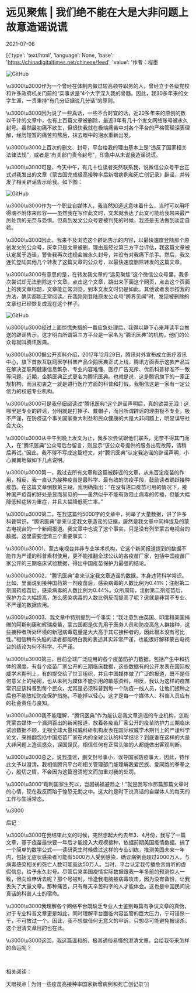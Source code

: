 # 远见聚焦 | 我们绝不能在大是大非问题上故意造谣说谎

2021-07-06

[{'type': 'text/html', 'language': None, 'base': 'https://chinadigitaltimes.net/chinese/feed', 'value': '作者：程墨

![GitHub](https://chinadigitaltimes.net/chinese/files/2021/07/post-667974-60e4e8bddb039.)

\u3000\u3000作为一个曾经在体制内做过较高领导职务的人，曾经立于各级党校和许多政府机关门前的“实事求是”4个大字深入我的骨髓。因此，我30多年来的文字生涯，一贯秉持“有几分证据说几分话”的原则。

\u3000\u3000因为说了一些真话，一些不合时宜的话，近20多年来的原创的数以千计的文章中，也有上百篇文章被删除，最近3年有几十个发文网络账号被永久封号。虽然最初痛不欲生，但很快我就在极端痛苦中对各个平台的严格管理深表理解，经历短暂的痛苦煎熬后，抹去眼中的泪水重新出发。

\u3000\u3000上百次的删文、封号，平台给我的理由基本上是“违反了国家相关法律法规”，或者是“有关部门责令封号”，印象中从未说我造谣说谎。

\u3000\u3000可是，今天中午，有几十位读者突然联系我，说微信公众号平台正式对我发出的文章《蒙古国完成极高接种率后新增病例和死亡创记录》辟谣，并转发了相关辟谣告示给我。如下图：

![GitHub](https://chinadigitaltimes.net/chinese/files/2021/07/post-667974-60e4e8c05833a.)

\u3000\u3000作为一个职业自媒体人，我当然知道这意味着什么，当时可以用吓得魂不附体来形容——虽然我在写作此文时，文末就表达了此文可能给我带来最严厉处罚的无奈与恐惧。但真到发文公众号要被判死的时候，我还是无法做到淡定自若。

\u3000\u3000因此，我来不及浏览这个辟谣告示的内容，以最快速度登陆那个原创发文的公众号，庆幸只是文章被删，理由是经过第三方平台评估，我这篇文章被认定属于造谣，警告我再次违规会被永久封号，并没有对我痛下杀手。然后，我又连忙登陆其他几个转发了这篇文章的公众号，以最快速度删除转发的这篇文章。

\u3000\u3000有意思的是，在转发我文章的“远见聚焦”这个微信公众号里，我多次尝试却无法删除这个文章。点击这个文章，跳出来下面这个网页，点击这个页面上的我文章标题，文章能正常浏览，到本文发文时仍是如此。其他读者表示按我的方法，确实都能正常阅读。在我刚刚登陆原发公众号“跨界见闻”时，发现被删除的文章也已经恢复成现在这个样子。

![GitHub](https://chinadigitaltimes.net/chinese/files/2021/07/post-667974-60e4e8c39411f.png)

\u3000\u3000经过上面惊慌失措的一番应急处理后，我得以静下心来拜读平台推送的辟谣告示。这才明白所谓第三方平台是一家名为“腾讯医典”的机构，他们的公众号就叫腾讯医典。

\u3000\u3000据公开资料介绍，2017年12月29日，腾讯对外宣布成立医疗资讯中心，旗下首款互联网医学科普产品企鹅医典正式上线，腾讯方面表示这款产品旨在解决互联网健康信息繁杂、专业内容难懂、医疗广告充斥、优质科普标准不一致等问题。近期，企鹅医典正式更名为腾讯医典。也就是说，这是腾讯旗下的一家正规机构，而且初衷之一就是进行医疗方面的科普和打假。我相信这是一家有一定公信力的权威专业机构。

\u3000\u3000可是我仔细阅读过“腾讯医典”这个辟谣声明后，真的欲哭无泪！这哪里是专业的辟谣，分明就是打捧子、戴帽子，而且所谓辟谣的理由极不专业，极不严谨，在防疫这个事关国家重大利益和民众健康的大是大非问题上，明显误导社会大众。

\u3000\u3000从中午到晚上发文为止，我多次尝试跟他们联系，无奈不得其门而入，在“腾讯医典”公众号后台留言，则显示“该公众号提供的服务出现故障，请稍后再试。”因此，我不得不写成这篇短文，对“腾讯医典”认定我造谣的辟谣声明，小心翼翼地做如下几点说明。

\u3000\u3000第一，我过去所有文章和这篇被辟谣的文章，从未否定疫苗的作用，相反，我一直认为接种疫苗是最科学、最有效的防疫手段，鼓励读者踊跃接种疫苗。在这篇文章倒数第三段，我明确指出：“在没有进口疫苗可用的情况下，接种国产疫苗的好处是显而易见的——虽然似乎不能有效阻止病毒的传播，但能大幅降低轻症转为重症，并且大幅降低死亡率。”

\u3000\u3000第二，在我这篇约5000字的文章中，列举了大量数据，讲了许多科普常识，“腾讯医典”拿来认定我文章造谣的证据，居然是我文章中同样提及的蒙古电视台的一个新闻报道。我文章中也说了这个事实，只是没有列举蒙古电视台的数据。这里需要澄清三个重要事实：

\u3000\u30001、蒙古电视台并非专业学术机构，它这个新闻报道提到的数据不能作为严谨的科普素材使用，更不能推翻全球公认的各疫苗厂家，包括中国疫苗厂家公开的三期临床试验数据，得出中国疫苗保护力最强的结论。

\u3000\u30002、“腾讯医典”拿来认定我文章造谣的数据，本身违背科学常识。比如，里面说到接种国药第一剂疫苗后，感染病毒的人数比例为0.41%；注射第二剂国药疫苗后，感染病毒的人数比例为0.44%。众所周知，注射第二剂疫苗后，保护力会大幅提高，怎么感染病毒的人数比例反而提高了呢？这就是非常不专业、不严谨的数据应用。

\u3000\u30003、我文章中特别提到一个事实：“我注意到由英国、印度和美国捐赠的阿斯利康和辉瑞疫苗，蒙古国都是优先用于医务人员和防疫高危人群接种，这些接种者所处环境的新冠病毒载量是大大高于其它接种者的，因此根本没有可比性。”相信稍有头脑的读者都能明白我的表述其实非常严谨，也能很好解释蒙古电视台的结论为何不科学、不严谨。

\u3000\u3000第三，目前全球广泛应用的各个疫苗防护力数据，包括产生中和抗体的滴度，有各个疫苗厂家公开的三期临床数据，这些数据有的公开发表在国际权威学术期刊上，有的提交给了世卫组织，并且中国媒体做了广泛的报道，既不是任何意义上的秘密，也从未列为媒体不能引用的敏感资料。相反，我认为这样的疫苗常识应该科普到每个民众，尤其是必须科普到每一个防疫一线人员，让他们接种之后也不能放松防疫保护措施，不能掉以轻心。这才是每一个媒体人、科普人员应有的社会责任与良知。

\u3000\u3000我不能理解，“腾讯医典”作为能认定我文章造谣的专业机构，怎能凭蒙古媒体一个漏洞百出的新闻报道，放着各疫苗厂家公开的疫苗防护力三期临床试验数据不顾，无视全球大量权威科研机构发表在国际权威学术期刊上的严谨科学论文，来推翻包括中国疫苗厂家在内的全球公认的科学结论？到底谁在这样的大是大非问题上造谣惑众，误国误民，相信任何有正常头脑的人都能做出客观判断。

\u3000\u3000总之，说我造谣，删文封号事小，误导国家防疫事大，因此，特作此文予以澄清。我相信腾讯平台和相关管理部门能理解我爱民族、爱同胞的拳拳之心，殷切之情，不会因为这篇澄清短文而加重对我的处罚。

\u3000\u3000“苟利国家生死以，岂因祸福避趋之！”就是我写作那篇那篇文章时的心情，现在我反而陷于惶恐无助之中。这大约是时下说真话的自媒体人的每天的工作与生活常态。

\u3000

后记：

\u3000\u3000在我结束此文的时候，突然想起大约去年3、4月份，我写了一篇文章，基于疫苗最快要一年后才能投入大规模接种，依据前期美国疫情数据，搞了一个简单的数学公式——读研究生时候做过这样的专业训练，推测美国未来一年内，包括无症状感染者可能有5000万人受到感染，确诊病例会超过2000万人，与病毒感染相关的死亡人数可能高达50万人。当时，平台认定我传播危言耸听的虚假信息，给予永久封号。尽管后来美国疫情实际数据跟我一年多前的预测惊人一致，但向谁申诉去呢？那个号被封，恰逢我电脑被病毒攻击，因为没有备份，让我丢失了大量文章。那种痛苦，只有每天辛苦码字的人才能体会。这也是中国民间说真话的科普人士的宿命。

\u3000\u3000我理解各个网络平台既缺乏专业人士鉴别每篇有争议文章的真伪，对于专业科普文章更是如此，同时理解平台面临内容监管的巨大压力，宁可错杀一千，不可放过一个。因此，我不想做任何无意义的申诉，只想尽可能避免被误杀。这个澄清文章目的也在此。

\u3000\u3000这回，我这篇温和的、极其通俗易懂的澄清文章，会给我带来怎样的命运呢？

&emsp;

相关阅读：

天眼视点 | 为何一些疫苗高接种率国家新增病例和死亡创记录'}]